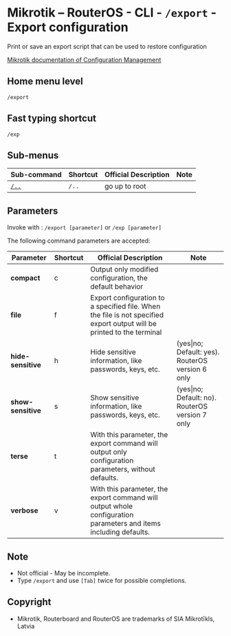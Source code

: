 # Mikrotik – RouterOS - CLI - `/export` - Export configuration

Print or save an export script that can be used to restore configuration

[Mikrotik documentation of Configuration Management](https://help.mikrotik.com/docs/display/ROS/Configuration+Management)

## Home menu level
`/export`
## Fast typing shortcut
`/exp`
## Sub-menus

| **Sub-command** | **Shortcut** | **Official Description** | **Note** |
|---|---|---|---|
| [`/..`](root-level.md) | `/..` | go up to root |  |

## Parameters

Invoke with : `/export [parameter]` or `/exp [parameter]`

The following command parameters are accepted:

| **Parameter** | **Shortcut** | **Official Description** | **Note** |
|---|---|---|---|
| **compact** | c | Output only modified configuration, the default behavior |  |          
| **file**  | f | Export configuration to a specified file. When the file is not specified export output will be printed to the terminal |  | 
| **hide-sensitive**  | h | Hide sensitive information, like passwords, keys, etc. | (yes\|no; Default: yes). RouterOS version 6 only |
| **show-sensitive** | s | Show sensitive information, like passwords, keys, etc. | (yes\|no; Default: no). RouterOS version 7 only |
| **terse** | t | With this parameter, the export command will output only configuration parameters, without defaults. |  |
| **verbose** | v | With this parameter, the export command will output whole configuration parameters and items including defaults. |  |

## Note
- Not official - May be incomplete.
- Type `/export` and use `[Tab]` twice for possible completions. 

## Copyright
- Mikrotik, Routerboard and RouterOS are trademarks of SIA Mikrotīkls, Latvia
